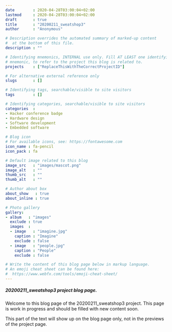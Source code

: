 ```yaml
---
date        : 2020-04-28T03:00:04+02:00
lastmod     : 2020-04-28T03:00:04+02:00
draft       : true
title       : "20200211_sweatshop3"
author      : "Anonymous"

# Description overrides the automated summary of marked-up content
#  at the bottom of this file.
description : ""

# Identifying mnemonics, INTERNAL use only. Fill AT LEAST one identifying
# mnemonic, to refer to the project this blog is related to.
projects    : ["ReplaceThisWithTheCorrectProjectID"]

# For alternative external reference only
slugs       : []

# Identifying tags, searchable/visible to site visitors
tags        : []

# Identifying categories, searchable/visible to site visitors
categories  :
- Hacker conference badge
- Hardware design
- Software development
- Embedded software

# Blog icon
# For available icons, see: https://fontawesome.com
icon_name : fa-pencil
icon_pack : fa

# Default image related to this blog
image_src   : "images/mascot.png"
image_alt   : ""
thumb_src   : ""
thumb_alt   : ""

# Author about box
about_show   : true
about_inline : true

# Photo gallery
gallery:
- album   : "images"
  exclude : true
  images  :
  - image   : "imagine.jpg"
    caption : "Imagine"
    exclude : false
  - image   : "people.jpg"
    caption : "People"
    exclude : false

# Write the content of this blog page below in markup language.
# An emoji cheat sheet can be found here:
#  https://www.webfx.com/tools/emoji-cheat-sheet/
---
```


##### 20200211_sweatshop3 project blog page.

Welcome to this blog page of the 20200211_sweatshop3 project. This page is work in progress and should be filled with new content soon.

<!--more-->

This part of the text will show up on the blog page only, not in the previews of the project page.
